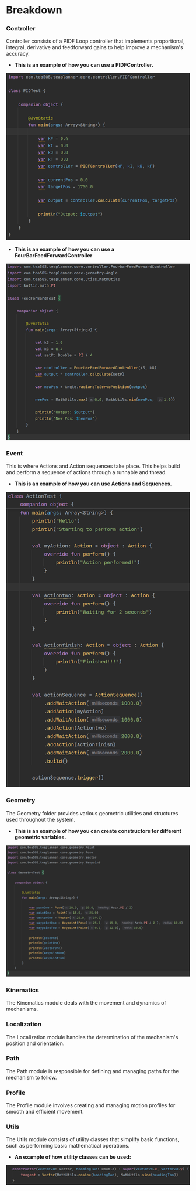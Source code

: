 # Breakdown

### Controller
Controller consists of a PIDF Loop controller that implements proportional, integral, derivative and feedforward gains to help improve a mechanism's accuracy.

* **This is an example of how you can use a PIDFController.**

![img.png](../../../../../resources/img.png)

* **This is an example of how you can use a FourBarFeedForwardController**

![img.png](../../../../../resources/ff.png)

### Event
This is where Actions and Action sequences take place. This helps build and perform a sequence of actions through a runnable and thread.

* **This is an example of how you can use Actions and Sequences.**

![img.png](../../../../../resources/action.png)

### Geometry
The Geometry folder provides various geometric utilities and structures used throughout the system.

* **This is an example of how you can create constructors for different geometric variables.**

![img.png](../../../../../resources/geo.png)

### Kinematics
The Kinematics module deals with the movement and dynamics of mechanisms.

### Localization
The Localization module handles the determination of the mechanism's position and orientation.

### Path
The Path module is responsible for defining and managing paths for the mechanism to follow.

### Profile
The Profile module involves creating and managing motion profiles for smooth and efficient movement.

### Utils
The Utils module consists of utility classes that simplify basic functions, such as performing basic mathematical operations.

* **An example of how utility classes can be used:**

![img.png](../../../../../resources/math.png)